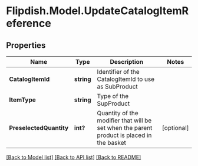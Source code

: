 # Flipdish.Model.UpdateCatalogItemReference
## Properties

Name | Type | Description | Notes
------------ | ------------- | ------------- | -------------
**CatalogItemId** | **string** | Identifier of the CatalogItemId to use as SubProduct | 
**ItemType** | **string** | Type of the SupProduct | 
**PreselectedQuantity** | **int?** | Quantity of the modifier that will be set when the parent product is placed in the basket | [optional] 

[[Back to Model list]](../README.md#documentation-for-models) [[Back to API list]](../README.md#documentation-for-api-endpoints) [[Back to README]](../README.md)

